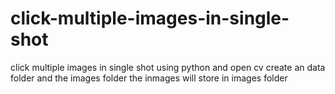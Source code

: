 # click-multiple-images-in-single-shot
click multiple images in single shot using python and open cv 
create an data folder and the images folder the inmages will store in images folder  
